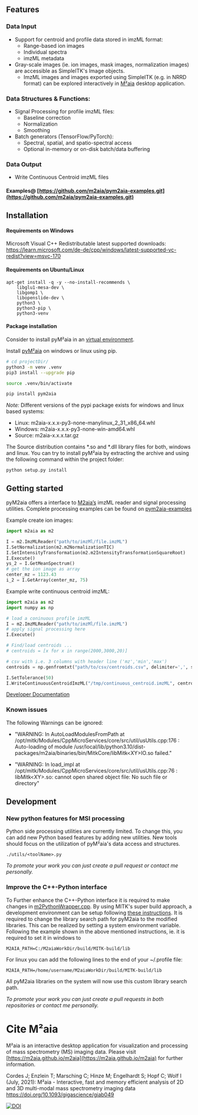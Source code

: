 ## Features

### Data Input
- Support for centroid and profile data stored in imzML format:
    - Range-based ion images
    - Individual spectra
    - imzML metadata
- Gray-scale images (ie. ion images, mask images, normalization images) are accessible as SimpleITK's Image objects.
    - ImzML images and images exported using SimpleITK (e.g. in NRRD format) can be explored interactively in [M²aia](https://m2aia.de) desktop application.

### Data Structures & Functions:
- Signal Processing for profile imzML files:
    - Baseline correction
    - Normalization
    - Smoothing
- Batch generators (TensorFlow/PyTorch):
    - Spectral, spatial, and spatio-spectral access
    - Optional in-memory or on-disk batch/data buffering

### Data Output
- Write Continuous Centroid imzML files

#### Examples@ [https://github.com/m2aia/pym2aia-examples.git](https://github.com/m2aia/pym2aia-examples.git)

## Installation

#### Requirements on Windows

Microsoft Visual C++ Redistributable latest supported downloads:
https://learn.microsoft.com/de-de/cpp/windows/latest-supported-vc-redist?view=msvc-170

#### Requirements on Ubuntu/Linux

```
apt-get install -q -y --no-install-recommends \
    libglu1-mesa-dev \
    libgomp1 \
    libopenslide-dev \
    python3 \
    python3-pip \
    python3-venv
```

#### Package installation 
Consider to install pyM²aia in an [virtual environment](https://packaging.python.org/en/latest/tutorials/installing-packages/#creating-and-using-virtual-environments).

Install [pyM²aia](https://pypi.org/project/pym2aia/) on windows or linux using pip.

```sh
# cd projectDir/
python3 -m venv .venv
pip3 install --upgrade pip

source .venv/bin/activate

pip install pym2aia
```

_Note:_ Different versions of the pypi package exists for windows and linux based systems:
 - Linux: m2aia-x.x.x-py3-none-manylinux_2_31_x86_64.whl 
 - Windows: m2aia-x.x.x-py3-none-win-amd64.whl 
 - Source: m2aia-x.x.x.tar.gz
 
The Source distribution contains *.so and *.dll library files for both, windows and linux. You can try to install pyM²aia by extracting the archive and using the following command within the project folder:
```
python setup.py install
```



## Getting started

pyM2aia offers a interface to [M2aia’s](https://github.com/m2aia/m2aia) imzML reader and signal processing utilities.
Complete processing examples can be found on [pym2aia-examples](https://github.com/m2aia/pym2aia-examples)

Example create ion images:

```python
import m2aia as m2

I = m2.ImzMLReader("path/to/imzMl/file.imzML")
I.SetNormalization(m2.m2NormalizationTIC)
I.SetIntensityTransformation(m2.m2IntensityTransformationSquareRoot)
I.Execute()
ys_2 = I.GetMeanSpectrum()
# get the ion image as array
center_mz = 1123.43
i_2 = I.GetArray(center_mz, 75)
```


Example write continuous centroid imzML:
```python
import m2aia as m2
import numpy as np

# load a coninuous profile imzML
I = m2.ImzMLReader("path/to/imzMl/file.imzML")
# apply signal processing here
I.Execute()

# Find/load centroids ...
# centroids = [x for x in range(2000,3000,20)]

# csv with i.e. 3 columns with header line ('mz','min','max')
centroids = np.genfromtxt("path/to/csv/centroids.csv", delimiter=',', skip_header=1)[:,0]

I.SetTolerance(50)
I.WriteContinuousCentroidImzML("/tmp/continuous_centroid.imzML", centroids)
```

[Developer Documentation](https://data.jtfc.de/pym2aia/sphinx-build/html/m2aia.html#module-m2aia.ImageIO)



### Known issues

The following Warnings can be ignored:
- "WARNING: In AutoLoadModulesFromPath at /opt/mitk/Modules/CppMicroServices/core/src/util/usUtils.cpp:176 : Auto-loading of module /usr/local/lib/python3.10/dist-packages/m2aia/binaries/bin/MitkCore/libMitk\<XY\>IO.so failed."

- "WARNING: In load_impl at /opt/mitk/Modules/CppMicroServices/core/src/util/usUtils.cpp:76 : libMitk\<XY\>.so: cannot open shared object file: No such file or directory"

## Development

### New python features for MSI processing
Python side processing utilities are currently limited. To change this, you can add new Python based features by adding new utilities.
New tools should focus on the utilization of pyM²aia's data access and structures.

```
./utils/<toolName>.py
```

_To promote your work you can just create a pull request or contact me personally._


### Improve the C++-Python interface
To Further enhance the C++-Python interface it is required to make changes in [m2PythonWrapper.cpp](https://github.com/m2aia/m2aia/blob/develop/Modules/M2aiaCore/src/IO/m2PythonWrapper.cpp). By using MITK's super build approach, a development environment can be setup following [these instructions](https://m2aia.de/development.html). It is required to change the library search path for pyM2aia to the modified libraries. This can be realized by setting a system environment variable. Following the example shown in the above mentioned instructions, ie. it is required to set it in windows to 
```
M2AIA_PATH=C:/M2aiaWorkDir/build/MITK-build/lib
```

For linux you can add the following lines to the end of your ~/.profile file:

```
M2AIA_PATH=/home/username/M2aiaWorkDir/build/MITK-build/lib
```

All pyM2aia libraries on the system will now use this custom library search path.

_To promote your work you can just create a pull requests in both repositories or contact me personally._


# Cite M²aia

M²aia is an interactive desktop application for visualization and processing of mass spectrometry (MS) imaging data. Please visit [https://m2aia.github.io/m2aia](https://m2aia.github.io/m2aia) for further information.

Cordes J; Enzlein T; Marsching C; Hinze M; Engelhardt S; Hopf C; Wolf I (July, 2021): M²aia - Interactive, fast and memory efficient analysis of 2D and 3D multi-modal mass spectrometry imaging data https://doi.org/10.1093/gigascience/giab049

[![DOI](https://zenodo.org/badge/554270311.svg)](https://zenodo.org/badge/latestdoi/554270311)
